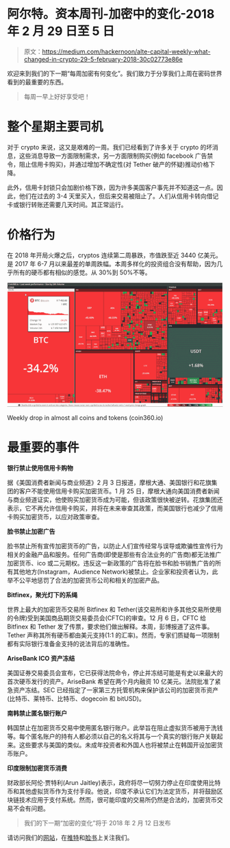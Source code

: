 # 阿尔特。资本周刊-加密中的变化-2018 年 2 月 29 日至 5 日

> 原文：<https://medium.com/hackernoon/alte-capital-weekly-what-changed-in-crypto-29-5-february-2018-30c02773e86e>

欢迎来到我们的下一期“每周加密有何变化”。我们致力于分享我们上周在密码世界看到的最重要的东西。

> 每周一早上好好享受吧！

# 整个星期主要司机

对于 crypto 来说，这又是艰难的一周。我们已经看到了许多关于 crypto 的坏消息，这些消息导致一方面限制需求，另一方面限制购买(例如 facebook 广告禁令，阻止信用卡购买)，并通过增加不确定性(对 Tether 破产的怀疑)推动价格下降。

此外，信用卡封锁只会加剧价格下跌，因为许多美国客户事先并不知道这一点。因此，他们在过去的 3-4 天里买入，但后来交易被阻止了。人们从信用卡转向借记卡或银行转账还需要几天时间。其正常运行。

# 价格行为

在 2018 年开局火爆之后，cryptos 连续第二周暴跌，市值跌至近 3440 亿美元。是 2017 年 6-7 月以来最差的单周跌幅。本周多样化的投资组合没有帮助，因为几乎所有的硬币都有相似的感觉。从 30%到 50%不等。

![](img/35036a67ccd00f6b798c4fed5c7c4d02.png)

Weekly drop in almost all coins and tokens (coin360.io)

# 最重要的事件

**银行禁止使用信用卡购物**

据《美国消费者新闻与商业频道》2 月 3 日报道，摩根大通、美国银行和花旗集团的客户不能使用信用卡购买加密货币。1 月 25 日，摩根大通向美国消费者新闻与商业频道证实，他使购买加密货币成为可能，但该政策很快被逆转。花旗集团还表示，它不再允许信用卡购买，并将在未来审查其政策，而美国银行也减少了信用卡购买加密货币，以应对政策审查。

**脸书禁止加密广告**

脸书禁止所有宣传加密货币的广告，以防止人们宣传经常与误导或欺骗性宣传行为相关的金融产品和服务。任何广告商(即使是那些有合法业务的广告商)都无法推广加密货币、ico 或二元期权。违反这一新政策的广告将在脸书和脸书销售广告的所有其他地方(Instagram，Audience Network)被禁止。企业家和投资者认为，此举不公平地惩罚了合法的加密货币公司和相关的加密产品。

**Bitfinex，聚光灯下的系绳**

世界上最大的加密货币交易所 Bitfinex 和 Tether(该交易所和许多其他交易所使用的令牌)受到美国商品期货交易委员会(CFTC)的审查。12 月 6 日，CFTC 给 Bitfinex 和 Tether 发了传票，要求他们做出解释。本周，彭博报道了这件事。Tether 声称其所有硬币都由美元支持(1:1 的汇率)。然而，专家们质疑每一项限制都有实际银行准备金支持的说法背后的准确性。

**AriseBank ICO 资产冻结**

美国证券交易委员会宣布，它已获得法院命令，停止并冻结可能是有史以来最大的首次硬币发行的资产。AriseBank 希望在两个月内融资 10 亿美元。法院批准了紧急资产冻结。SEC 已经指定了一家第三方托管机构来保护该公司的加密货币资产(比特币、莱特币、比特币、dogecoin 和 bitUSD)。

**南韩禁止匿名银行账户**

韩国禁止在加密货币交易中使用匿名银行账户。此举旨在阻止虚拟货币被用于洗钱等。每个匿名账户的持有人都必须以自己的名义将其与一个真实的银行账户关联起来。这些要求与美国的类似。未成年投资者和外国人也将被禁止在韩国开设加密货币账户。

**印度限制加密货币消费**

财政部长阿伦·贾特利(Arun Jaitley)表示，政府将尽一切努力停止在印度使用比特币和其他虚拟货币作为支付手段。他说，印度不承认它们为法定货币，并将鼓励区块链技术应用于支付系统。然而，很可能印度的交易所仍然是合法的，加密货币交易不会有问题。

> 我们的下一期“加密的变化”将于 2018 年 2 月 12 日发布

请访问我们的[网站](http://www.alte.capital)，在[推特](https://twitter.com/Alte_Capital)和[脸书](https://www.facebook.com/Alte.capital)上关注我们。